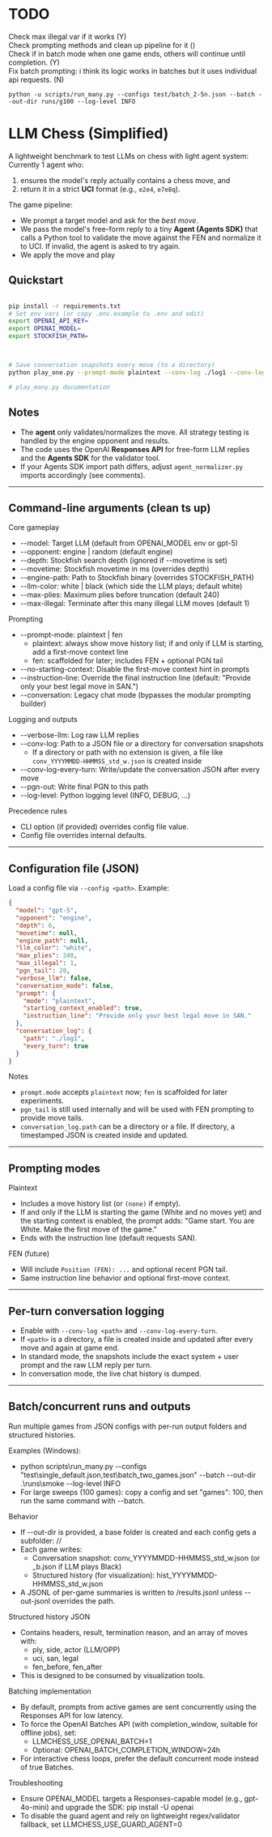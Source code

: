 # TODO
Check max illegal var if it works (Y)  
Check prompting methods and clean up pipeline for it ()  
Check if in batch mode when one game ends, others will continue until completion. (Y)  
Fix batch prompting: i think its logic works in batches but it uses individual api requests. (N)  

`python -u scripts/run_many.py --configs test/batch_2-5n.json --batch --out-dir runs/g100 --log-level INFO`


# LLM Chess (Simplified)

A lightweight benchmark to test LLMs on chess with light agent system:  
Currently 1 agent who:  

1) ensures the model's reply actually contains a chess move, and
2) return it in a strict **UCI** format (e.g., `e2e4`, `e7e8q`).

The game pipeline:
- We prompt a target model and ask for the *best move*.
- We pass the model's free-form reply to a tiny **Agent (Agents SDK)** that calls a Python tool to validate the move
  against the FEN and normalize it to UCI. If invalid, the agent is asked to try again.
- We apply the move and play


## Quickstart

```bash

pip install -r requirements.txt
# Set env vars (or copy .env.example to .env and edit)
export OPENAI_API_KEY=
export OPENAI_MODEL=
export STOCKFISH_PATH=



# Save conversation snapshots every move (to a directory)
python play_one.py --prompt-mode plaintext --conv-log ./log1 --conv-log-every-turn

# play_many.py documentation
```

## Notes
- The **agent** only validates/normalizes the move. All strategy testing is handled by the engine opponent and results.
- The code uses the OpenAI **Responses API** for free-form LLM replies and the **Agents SDK** for the validator tool.
- If your Agents SDK import path differs, adjust `agent_normalizer.py` imports accordingly (see comments).

---

## Command-line arguments (clean ts up)

Core gameplay
- --model: Target LLM (default from OPENAI_MODEL env or gpt-5)
- --opponent: engine | random (default engine)
- --depth: Stockfish search depth (ignored if --movetime is set)
- --movetime: Stockfish movetime in ms (overrides depth)
- --engine-path: Path to Stockfish binary (overrides STOCKFISH_PATH)
- --llm-color: white | black (which side the LLM plays; default white)
- --max-plies: Maximum plies before truncation (default 240)
- --max-illegal: Terminate after this many illegal LLM moves (default 1)

Prompting
- --prompt-mode: plaintext | fen
  - plaintext: always show move history list; if and only if LLM is starting, add a first-move context line
  - fen: scaffolded for later; includes FEN + optional PGN tail
- --no-starting-context: Disable the first-move context hint in prompts
- --instruction-line: Override the final instruction line (default: "Provide only your best legal move in SAN.")
- --conversation: Legacy chat mode (bypasses the modular prompting builder)

Logging and outputs
- --verbose-llm: Log raw LLM replies
- --conv-log: Path to a JSON file or a directory for conversation snapshots
  - If a directory or path with no extension is given, a file like `conv_YYYYMMDD-HHMMSS_std_w.json` is created inside
- --conv-log-every-turn: Write/update the conversation JSON after every move
- --pgn-out: Write final PGN to this path
- --log-level: Python logging level (INFO, DEBUG, ...)

Precedence rules
- CLI option (if provided) overrides config file value.
- Config file overrides internal defaults.

---

## Configuration file (JSON)

Load a config file via `--config <path>`. Example:

```json
{
  "model": "gpt-5",
  "opponent": "engine",
  "depth": 6,
  "movetime": null,
  "engine_path": null,
  "llm_color": "white",
  "max_plies": 240,
  "max_illegal": 1,
  "pgn_tail": 20,
  "verbose_llm": false,
  "conversation_mode": false,
  "prompt": {
    "mode": "plaintext",
    "starting_context_enabled": true,
    "instruction_line": "Provide only your best legal move in SAN."
  },
  "conversation_log": {
    "path": "./log1",        
    "every_turn": true
  }
}
```

Notes
- `prompt.mode` accepts `plaintext` now; `fen` is scaffolded for later experiments.
- `pgn_tail` is still used internally and will be used with FEN prompting to provide move tails.
- `conversation_log.path` can be a directory or a file. If directory, a timestamped JSON is created inside and updated.

---

## Prompting modes

Plaintext
- Includes a move history list (or `(none)` if empty).
- If and only if the LLM is starting the game (White and no moves yet) and the starting context is enabled, the prompt adds: "Game start. You are White. Make the first move of the game."
- Ends with the instruction line (default requests SAN).

FEN (future)
- Will include `Position (FEN): ...` and optional recent PGN tail.
- Same instruction line behavior and optional first-move context.

---

## Per-turn conversation logging

- Enable with `--conv-log <path>` and `--conv-log-every-turn`.
- If `<path>` is a directory, a file is created inside and updated after every move and again at game end.
- In standard mode, the snapshots include the exact system + user prompt and the raw LLM reply per turn.
- In conversation mode, the live chat history is dumped.

---

## Batch/concurrent runs and outputs

Run multiple games from JSON configs with per-run output folders and structured histories.

Examples (Windows):
- python scripts\run_many.py --configs "test\single_default.json,test\batch_two_games.json" --batch --out-dir .\runs\smoke --log-level INFO
- For large sweeps (100 games): copy a config and set "games": 100, then run the same command with --batch.

Behavior
- If --out-dir is provided, a base folder is created and each config gets a subfolder: <out-dir>/<config-name-without-ext>/
- Each game writes:
  - Conversation snapshot: conv_YYYYMMDD-HHMMSS_std_w.json (or _b.json if LLM plays Black)
  - Structured history (for visualization): hist_YYYYMMDD-HHMMSS_std_w.json
- A JSONL of per-game summaries is written to <out-dir>/results.jsonl unless --out-jsonl overrides the path.

Structured history JSON
- Contains headers, result, termination reason, and an array of moves with:
  - ply, side, actor (LLM/OPP)
  - uci, san, legal
  - fen_before, fen_after
- This is designed to be consumed by visualization tools.

Batching implementation
- By default, prompts from active games are sent concurrently using the Responses API for low latency.
- To force the OpenAI Batches API (with completion_window, suitable for offline jobs), set:
  - LLMCHESS_USE_OPENAI_BATCH=1
  - Optional: OPENAI_BATCH_COMPLETION_WINDOW=24h
- For interactive chess loops, prefer the default concurrent mode instead of true Batches.

Troubleshooting
- Ensure OPENAI_MODEL targets a Responses-capable model (e.g., gpt-4o-mini) and upgrade the SDK: pip install -U openai
- To disable the guard agent and rely on lightweight regex/validator fallback, set LLMCHESS_USE_GUARD_AGENT=0
